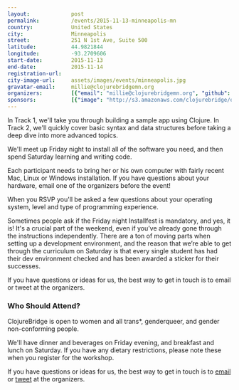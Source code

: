 ```yaml
---
layout:             post
permalink:          /events/2015-11-13-minneapolis-mn
country:            United States
city:               Minneapolis
street:             251 N 1st Ave, Suite 500
latitude:           44.9821844
longitude:          -93.2709606
start-date:         2015-11-13
end-date:           2015-11-14
registration-url:
city-image-url:     assets/images/events/minneapolis.jpg
gravatar-email:     millie@clojurebridgemn.org
organizers:         [{"email": "millie@clojurebridgemn.org", "github": "mhwalsh", "name": "Millicent Walsh and the ClojureBridge MN Board", "twitter": "ClojureBridgeMN"}]
sponsors:           [{"image": "http://s3.amazonaws.com/clojurebridge/original/72/harbinger.png?1445389108", "name": "Harbinger Partners", "url": "http://www.harbinger-partners.com/"}, {"image": "http://s3.amazonaws.com/clojurebridge/original/73/oreilly.png?1445389140", "name": "O'Reilly Media", "url": "http://www.oreilly.com/"}, {"image": "http://s3.amazonaws.com/clojurebridge/original/71/vidku.png?1445389069", "name": "Vidku", "url": "http://vidku.com/"}]
---
```


In Track 1, we'll take you through building a sample app using Clojure. In Track 2, we'll quickly cover basic syntax and data structures before taking a deep dive into more advanced topics.

We'll meet up Friday night to install all of the software you need, and then spend Saturday learning and writing code.

Each participant needs to bring her or his own computer with fairly recent Mac, Linux or Windows installation. If you have questions about your hardware, email one of the organizers before the event!

When you RSVP you'll be asked a few questions about your operating system, level and type of programming experience.

Sometimes people ask if the Friday night Installfest is mandatory, and yes, it is! It's a crucial part of the weekend, even if you’ve already gone through the instructions independently. There are a ton of moving parts when setting up a development environment, and the reason that we’re able to get through the curriculum on Saturday is that every single student has had their dev environment checked and has been awarded a sticker for their successes.

If you have questions or ideas for us, the best way to get in touch is to email or tweet at the organizers.

### Who Should Attend?

ClojureBridge is open to women and all trans*, genderqueer, and gender non-conforming people.

We'll have dinner and beverages on Friday evening, and breakfast and lunch on Saturday. If you have any dietary restrictions, please note these when you register for the workshop.

If you have questions or ideas for us, the best way to get in touch is to [email](mailto:millie@clojurebridgemn.org) or [tweet](http://twitter.com/ClojureBridgeMN) at the organizers.
